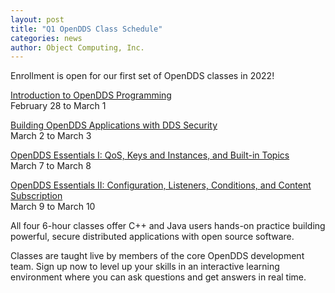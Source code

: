 ```yaml
---
layout: post
title: "Q1 OpenDDS Class Schedule"
categories: news
author: Object Computing, Inc.
---
```


Enrollment is open for our first set of OpenDDS classes in 2022! 

[Introduction to OpenDDS Programming](https://objectcomputing.com/services/training/catalog/middleware/opendds-programming-cpp-and-java)<br />February 28 to March 1

[Building OpenDDS Applications with DDS Security](https://objectcomputing.com/services/training/catalog/middleware/opendds-security)<br />March 2 to March 3

[OpenDDS Essentials I: QoS, Keys and Instances, and Built-in Topics](https://objectcomputing.com/services/training/catalog/middleware/opendds-essentials)<br />March 7 to March 8

[OpenDDS Essentials II: Configuration, Listeners, Conditions, and Content Subscription](https://objectcomputing.com/services/training/catalog/middleware/opendds-essentials-2)<br />March 9 to March 10

All four 6-hour classes offer C++ and Java users hands-on practice building powerful, secure distributed applications with open source software.

Classes are taught live by members of the core OpenDDS development team. Sign up now to level up your skills in an interactive learning environment where you can ask questions and get answers in real time.
